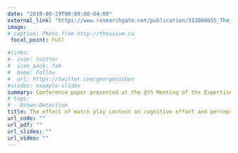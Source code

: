 ```yaml
---
date: "2019-08-29T00:00:00-04:00"
external_link: "https://www.researchgate.net/publication/332866655_The_effect_of_match_play_context_on_cognitive_effort_and_perceptual-motor_performance_in_golf_putting"
image:
# caption: Photo from http://theaxiom.ca
 focal_point: Full

#links:
#- icon: twitter
#  icon_pack: fab
#  name: Follow
#  url: https://twitter.com/georgecushen
#slides: example-slides
summary: Conference paper presented at the 8th Meeting of the Expertise and Skill Acquisition Network, London. 
# tags:
# - Drown-Detection
title: The effect of match play context on cognitive effort and perceptual-motor performance in golf putting. 
url_code: ""
url_pdf: ""
url_slides: ""
url_video: ""
---
```



